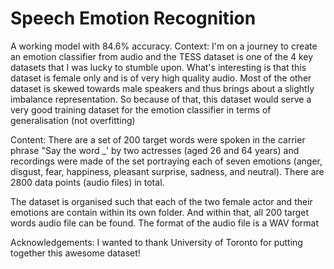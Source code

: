 # Speech Emotion Recognition
A working model with 84.6% accuracy.
Context:
I'm on a journey to create an emotion classifier from audio and the TESS dataset is one of the 4 key datasets that I was lucky to stumble upon. What's interesting is that this dataset is female only and is of very high quality audio. Most of the other dataset is skewed towards male speakers and thus brings about a slightly imbalance representation. So because of that, this dataset would serve a very good training dataset for the emotion classifier in terms of generalisation (not overfitting)

Content:
There are a set of 200 target words were spoken in the carrier phrase "Say the word _' by two actresses (aged 26 and 64 years) and recordings were made of the set portraying each of seven emotions (anger, disgust, fear, happiness, pleasant surprise, sadness, and neutral). There are 2800 data points (audio files) in total.

The dataset is organised such that each of the two female actor and their emotions are contain within its own folder. And within that, all 200 target words audio file can be found. The format of the audio file is a WAV format

Acknowledgements:
I wanted to thank University of Toronto for putting together this awesome dataset!
